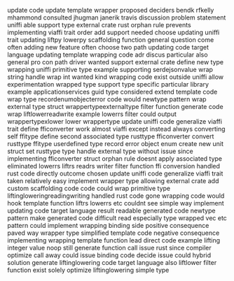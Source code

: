 update code update template wrapper proposed deciders bendk rfkelly mhammond consulted jhugman janerik travis discussion problem statement uniffi able support type external crate rust orphan rule prevents implementing viaffi trait order add support needed choose updating uniffi trait updating liftpy lowerpy scaffolding function general question come often adding new feature often choose two path updating code target language updating template wrapping code adr discus particular also general pro con path driver wanted support external crate define new type wrapping uniffi primitive type example supporting serdejsonvalue wrap string handle wrap int wanted kind wrapping code exist outside uniffi allow experimentation wrapped type support type specific particular library example applicationservices guid type considered extend template code wrap type recordenumobjecterror code would newtype pattern wrap external type struct wrappertypeexternaltype filter function generate code wrap liftlowerreadwrite example lowerrs filter could output wrappertypexlower lower wrappertype update uniffi code generalize viaffi trait define fficonverter work almost viaffi except instead always converting self ffitype define second associated type rusttype fficonverter convert rusttype ffitype userdefined type record error object enum create new unit struct set rusttype type handle external type without issue since implementing fficonverter struct orphan rule doesnt apply associated type eliminated lowerrs liftrs readrs writer filter function ffi conversion handled rust code directly outcome chosen update uniffi code generalize viaffi trait taken relatively easy implement wrapper type allowing external crate add custom scaffolding code code could wrap primitive type liftingloweringreadingwriting handled rust code gone wrapping code would hook template function liftrs lowerrs etc couldnt see simple way implement updating code target language result readable generated code newtype pattern make generated code difficult read especially type wrapped vec etc pattern could implement wrapping binding side positive consequence paved way wrapper type simplified template code negative consequence implementing wrapping template function lead direct code example lifting integer value noop still generate function call issue rust since compiler optimize call away could issue binding code decide issue could hybrid solution generate liftinglowering code target language also liftlower filter function exist solely optimize liftinglowering simple type